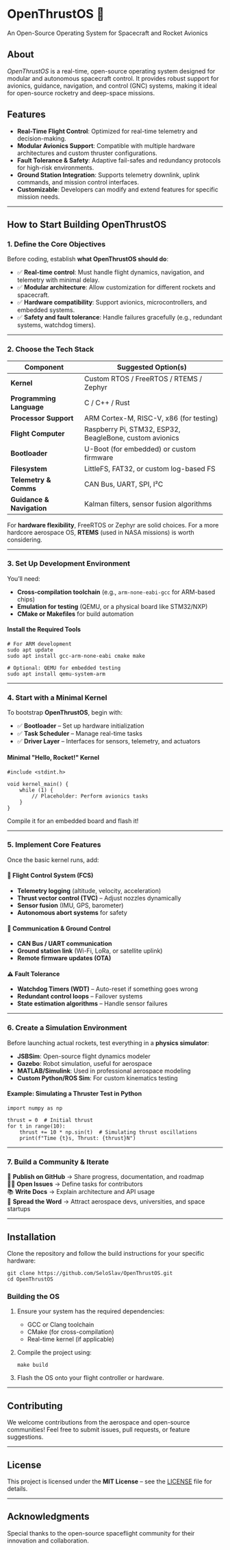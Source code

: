 # OpenThrustOS 🚀  
An Open-Source Operating System for Spacecraft and Rocket Avionics  

## About  
_OpenThrustOS_ is a real-time, open-source operating system designed for modular and autonomous spacecraft control. It provides robust support for avionics, guidance, navigation, and control (GNC) systems, making it ideal for open-source rocketry and deep-space missions.  

## Features  
- **Real-Time Flight Control**: Optimized for real-time telemetry and decision-making.  
- **Modular Avionics Support**: Compatible with multiple hardware architectures and custom thruster configurations.  
- **Fault Tolerance & Safety**: Adaptive fail-safes and redundancy protocols for high-risk environments.  
- **Ground Station Integration**: Supports telemetry downlink, uplink commands, and mission control interfaces.  
- **Customizable**: Developers can modify and extend features for specific mission needs.  

---

## **How to Start Building OpenThrustOS**  

### **1. Define the Core Objectives**  
Before coding, establish **what OpenThrustOS should do**:  
- ✅ **Real-time control**: Must handle flight dynamics, navigation, and telemetry with minimal delay.  
- ✅ **Modular architecture**: Allow customization for different rockets and spacecraft.  
- ✅ **Hardware compatibility**: Support avionics, microcontrollers, and embedded systems.  
- ✅ **Safety and fault tolerance**: Handle failures gracefully (e.g., redundant systems, watchdog timers).  

---

### **2. Choose the Tech Stack**  

| Component             | Suggested Option(s) |
|-----------------------|--------------------|
| **Kernel**           | Custom RTOS / FreeRTOS / RTEMS / Zephyr |
| **Programming Language** | C / C++ / Rust |
| **Processor Support** | ARM Cortex-M, RISC-V, x86 (for testing) |
| **Flight Computer** | Raspberry Pi, STM32, ESP32, BeagleBone, custom avionics |
| **Bootloader** | U-Boot (for embedded) or custom firmware |
| **Filesystem** | LittleFS, FAT32, or custom log-based FS |
| **Telemetry & Comms** | CAN Bus, UART, SPI, I²C |
| **Guidance & Navigation** | Kalman filters, sensor fusion algorithms |

For **hardware flexibility**, FreeRTOS or Zephyr are solid choices. For a more hardcore aerospace OS, **RTEMS** (used in NASA missions) is worth considering.  

---

### **3. Set Up Development Environment**  

You’ll need:  
- **Cross-compilation toolchain** (e.g., `arm-none-eabi-gcc` for ARM-based chips)  
- **Emulation for testing** (QEMU, or a physical board like STM32/NXP)  
- **CMake or Makefiles** for build automation  

#### Install the Required Tools  
```
# For ARM development
sudo apt update
sudo apt install gcc-arm-none-eabi cmake make

# Optional: QEMU for embedded testing
sudo apt install qemu-system-arm
```

---

### **4. Start with a Minimal Kernel**  
To bootstrap **OpenThrustOS**, begin with:  
- ✅ **Bootloader** – Set up hardware initialization  
- ✅ **Task Scheduler** – Manage real-time tasks  
- ✅ **Driver Layer** – Interfaces for sensors, telemetry, and actuators  

#### Minimal "Hello, Rocket!" Kernel  
```
#include <stdint.h>

void kernel_main() {
    while (1) {
        // Placeholder: Perform avionics tasks
    }
}
```
Compile it for an embedded board and flash it!

---

### **5. Implement Core Features**  
Once the basic kernel runs, add:

#### 🚀 Flight Control System (FCS)  
- **Telemetry logging** (altitude, velocity, acceleration)  
- **Thrust vector control (TVC)** – Adjust nozzles dynamically  
- **Sensor fusion** (IMU, GPS, barometer)  
- **Autonomous abort systems** for safety  

#### 📡 Communication & Ground Control  
- **CAN Bus / UART communication**  
- **Ground station link** (Wi-Fi, LoRa, or satellite uplink)  
- **Remote firmware updates (OTA)**  

#### ⚠️ Fault Tolerance  
- **Watchdog Timers (WDT)** – Auto-reset if something goes wrong  
- **Redundant control loops** – Failover systems  
- **State estimation algorithms** – Handle sensor failures  

---

### **6. Create a Simulation Environment**  
Before launching actual rockets, test everything in a **physics simulator**:  
- **JSBSim**: Open-source flight dynamics modeler  
- **Gazebo**: Robot simulation, useful for aerospace  
- **MATLAB/Simulink**: Used in professional aerospace modeling  
- **Custom Python/ROS Sim**: For custom kinematics testing  

#### Example: Simulating a Thruster Test in Python  
```
import numpy as np

thrust = 0  # Initial thrust
for t in range(10):
    thrust += 10 * np.sin(t)  # Simulating thrust oscillations
    print(f"Time {t}s, Thrust: {thrust}N")
```

---

### **7. Build a Community & Iterate**  
🎯 **Publish on GitHub** → Share progress, documentation, and roadmap  
👨‍💻 **Open Issues** → Define tasks for contributors  
📚 **Write Docs** → Explain architecture and API usage  
📢 **Spread the Word** → Attract aerospace devs, universities, and space startups  

---

## **Installation**  
Clone the repository and follow the build instructions for your specific hardware:  

```
git clone https://github.com/SeloSlav/OpenThrustOS.git
cd OpenThrustOS
```

### **Building the OS**  
1. Ensure your system has the required dependencies:  
   - GCC or Clang toolchain  
   - CMake (for cross-compilation)  
   - Real-time kernel (if applicable)  

2. Compile the project using:  

   ```
   make build
   ```

3. Flash the OS onto your flight controller or hardware.  

---

## **Contributing**  
We welcome contributions from the aerospace and open-source communities! Feel free to submit issues, pull requests, or feature suggestions.  

---

## **License**  
This project is licensed under the **MIT License** – see the [LICENSE](LICENSE) file for details.  

---

## **Acknowledgments**  
Special thanks to the open-source spaceflight community for their innovation and collaboration.  
